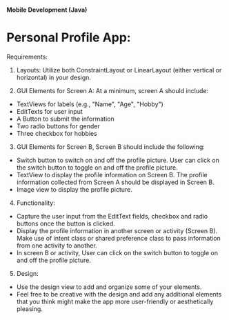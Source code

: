 #### Mobile Development (Java)

# Personal Profile App:

Requirements:

1. Layouts: Utilize both ConstraintLayout or LinearLayout (either vertical or horizontal) in your design.
   
2. GUI Elements for Screen A: At a minimum, screen A should include:
- TextViews for labels (e.g., "Name", "Age", "Hobby")
- EditTexts for user input
- A Button to submit the information
- Two radio buttons for gender
- Three checkbox for hobbies
  
3. GUI Elements for Screen B, Screen B should include the following:
- Switch button to switch on and off the profile picture. User can click on the switch button to toggle on and off the profile picture.
- TextView to display the profile information on Screen B. The profile information collected from Screen A should be displayed in Screen B.
- Image view to display the profile picture.
  
4. Functionality:
- Capture the user input from the EditText fields, checkbox and radio buttons once the button is clicked.
- Display the profile information in another screen or activity (Screen B). Make use of intent class or shared preference class to pass information from one activity to another.
- In screen B or activity, User can click on the switch button to toggle on and off the profile picture.
  
5. Design:
- Use the design view to add and organize some of your elements.
- Feel free to be creative with the design and add any additional elements that you think might make the app more user-friendly or aesthetically pleasing.
